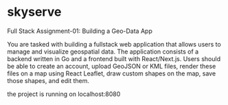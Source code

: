 # skyserve
Full Stack Assignment-01: Building a Geo-Data App

You are tasked with building a fullstack web application that allows users to manage and visualize geospatial data. The application consists of a backend written in Go and a frontend built with React/Next.js. Users should be able to create an account, upload GeoJSON or KML files, render these files on a map using React Leaflet, draw custom shapes on the map, save those shapes, and edit them. 

the project is running on localhost:8080
